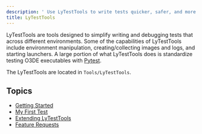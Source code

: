 ```yaml
---
description: ' Use LyTestTools to write tests quicker, safer, and more consistently. '
title: LyTestTools
---
```


LyTestTools are tools designed to simplify writing and debugging tests that across different environments. Some of the capabilities of LyTestTools include environment manipulation, creating/collecting images and logs, and starting launchers. A large portion of what LyTestTools does is standardize testing O3DE executables with [Pytest](https://docs.pytest.org/).

The LyTestTools are located in `Tools/LyTestTools`.

## Topics
+ [Getting Started](/docs/user-guide/testing/lytesttools/getting-started)
+ [My First Test](/docs/user-guide/testing/lytesttools/my-first-test)
+ [Extending LyTestTools](/docs/user-guide/testing/lytesttools/extending-lytesttools)
+ [Feature Requests](/docs/user-guide/testing/lytesttools/feature-requests)
